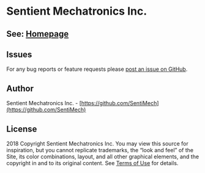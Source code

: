 Sentient Mechatronics Inc.
=
See: [Homepage](https://www.sentimech.com/)
-

Issues
------
For any bug reports or feature requests please
[post an issue on GitHub](https://github.com/SentiMech/sentimech.github.io/issues).

Author
------
Sentient Mechatronics Inc. - [https://github.com/SentiMech](https://github.com/SentiMech)

License
-------
2018 Copyright Sentient Mechatronics Inc. You may view this source for inspiration, but you cannot replicate trademarks, the “look and feel” of the Site, its color combinations, layout, and all other graphical elements, and the copyright in and to its original content. See [Terms of Use](https://www.sentimech.com/terms-and-conditions.html) for details.
